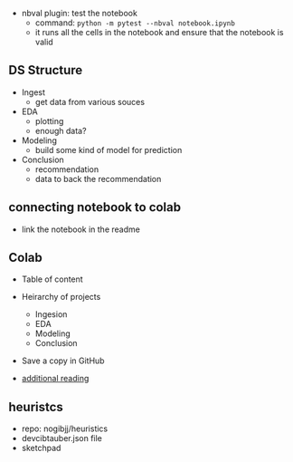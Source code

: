 - nbval plugin: test the notebook
    - command: `python -m pytest --nbval notebook.ipynb`
    - it runs all the cells in the notebook and ensure that the notebook is valid

## DS Structure
- Ingest
    - get data from various souces
- EDA
    - plotting
    - enough data?
- Modeling
    - build some kind of model for prediction
- Conclusion
    - recommendation
    - data to back the recommendation

## connecting notebook to colab
- link the notebook in the readme


## Colab
- Table of content
- Heirarchy of projects
    - Ingesion
    - EDA
    - Modeling
    - Conclusion

- Save a copy in GitHub
- [additional reading](https://www.coursera.org/learn/devops-dataops-mlops-duke/supplement/5eZOD/additional-readings)

## heuristcs
- repo: nogibjj/heuristics
- devcibtauber.json file
- sketchpad


